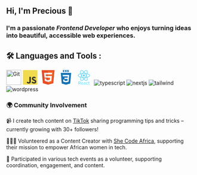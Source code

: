 ## Hi, I'm Precious 👋 
### I'm a passionate *Frontend Developer* who enjoys turning ideas into beautiful, accessible web experiences.
  
## :hammer_and_wrench: Languages and Tools :

<div>          
 <img src="https://cdn.jsdelivr.net/gh/devicons/devicon/icons/git/git-original.svg" title="Git" **alt="Git" width="40" height="40"/>
  <img src="https://github.com/devicons/devicon/blob/master/icons/javascript/javascript-original.svg" title="JavaScript" alt="JavaScript" width="40" height="40"/>&nbsp;
    <img src="https://github.com/devicons/devicon/blob/master/icons/html5/html5-original.svg" title="HTML5" alt="HTML" width="40" height="40"/>&nbsp;
    <img src="https://github.com/devicons/devicon/blob/master/icons/css3/css3-plain-wordmark.svg"  title="CSS3" alt="CSS" width="40" height="40"/>&nbsp;
    <img src="https://github.com/devicons/devicon/blob/master/icons/react/react-original-wordmark.svg" title="React" alt="React" width="40" height="40"/>&nbsp;
    <img src="https://cdn.jsdelivr.net/gh/devicons/devicon@latest/icons/typescript/typescript-original.svg" title="typescript" alt="typescript" width="40" height="40" />
    <img src="https://cdn.jsdelivr.net/gh/devicons/devicon@latest/icons/nextjs/nextjs-original.svg" title="nextjs" alt="nextjs" width="40" height="40" />
    <img src="https://cdn.jsdelivr.net/gh/devicons/devicon@latest/icons/tailwindcss/tailwindcss-original.svg" title="tailwind" alt="tailwind" width="40" height="40"/>
   <img src="https://cdn.jsdelivr.net/gh/devicons/devicon@latest/icons/wordpress/wordpress-plain.svg" title="wordpress" alt="wordpress" width="40" height="40"/>
          
    
                    
          
</div>

### 🌍 Community Involvement
📹 I create tech content on <a href="https://www.tiktok.com/@preshdevvv?lang=en"> TikTok</a> sharing programming tips and tricks – currently growing with 30+ followers!

🙋🏽‍♀️ Volunteered as a Content Creator with <a href="https://shecodeafrica.org/"> She Code Africa</a>, supporting their mission to empower African women in tech.

🤝 Participated in various tech events as a volunteer, supporting coordination, engagement, and content.
